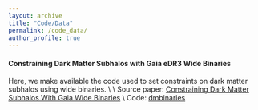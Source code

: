 ```yaml
---
layout: archive
title: "Code/Data"
permalink: /code_data/
author_profile: true
---
```


<h4>Constraining Dark Matter Subhalos with Gaia eDR3 Wide Binaries</h4>
Here, we make available the code used to set constraints on dark matter subhalos using wide binaries. \
\
Source paper: <a href="https://arxiv.org/abs/2209.08100"> Constraining Dark Matter Subhalos With Gaia Wide Binaries</a> \
Code: <a href="https://github.com/edwarddramirez/dmbinaries">dmbinaries</a>
